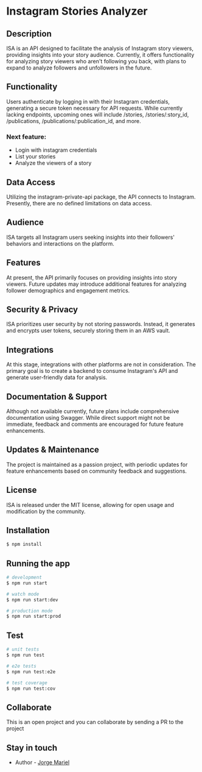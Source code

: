 # Instagram Stories Analyzer

## Description

ISA is an API designed to facilitate the analysis of Instagram story viewers, providing insights into your story audience. Currently, it offers functionality for analyzing story viewers who aren't following you back, with plans to expand to analyze followers and unfollowers in the future.

## Functionality

Users authenticate by logging in with their Instagram credentials, generating a secure token necessary for API requests. While currently lacking endpoints, upcoming ones will include /stories, /stories/:story_id, /publications, /publications/:publication_id, and more.

### Next feature:
- Login with instagram credentials
- List your stories
- Analyze the viewers of a story

## Data Access

Utilizing the instagram-private-api package, the API connects to Instagram. Presently, there are no defined limitations on data access.

## Audience

ISA targets all Instagram users seeking insights into their followers' behaviors and interactions on the platform.

## Features

At present, the API primarily focuses on providing insights into story viewers. Future updates may introduce additional features for analyzing follower demographics and engagement metrics.

## Security & Privacy

ISA prioritizes user security by not storing passwords. Instead, it generates and encrypts user tokens, securely storing them in an AWS vault.

## Integrations

At this stage, integrations with other platforms are not in consideration. The primary goal is to create a backend to consume Instagram's API and generate user-friendly data for analysis.

## Documentation & Support

Although not available currently, future plans include comprehensive documentation using Swagger. While direct support might not be immediate, feedback and comments are encouraged for future feature enhancements.

## Updates & Maintenance

The project is maintained as a passion project, with periodic updates for feature enhancements based on community feedback and suggestions.

## License

ISA is released under the MIT license, allowing for open usage and modification by the community.

## Installation

```bash
$ npm install
```

## Running the app

```bash
# development
$ npm run start

# watch mode
$ npm run start:dev

# production mode
$ npm run start:prod
```

## Test

```bash
# unit tests
$ npm run test

# e2e tests
$ npm run test:e2e

# test coverage
$ npm run test:cov
```

## Collaborate

This is an open project and you can collaborate by sending a PR to the project

## Stay in touch

- Author - [Jorge Mariel](https://jorgemariel.com)
